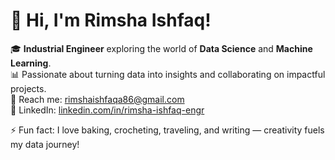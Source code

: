 

# 👋 Hi, I'm Rimsha Ishfaq!  


🎓 **Industrial Engineer** exploring the world of **Data Science** and **Machine Learning**.  
📊 Passionate about turning data into insights and collaborating on impactful projects.  
📧 Reach me: [rimshaishfaqa86@gmail.com](mailto:rimshaishfaqa86@gmail.com)  
💼 LinkedIn: [linkedin.com/in/rimsha-ishfaq-engr](https://www.linkedin.com/in/rimsha-ishfaq-engr)  

⚡ Fun fact: I love baking, crocheting, traveling, and writing — creativity fuels my data journey!  

